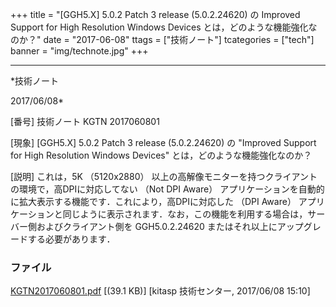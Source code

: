 ﻿+++
title = "[GGH5.X] 5.0.2 Patch 3 release (5.0.2.24620) の Improved Support for High Resolution Windows Devices とは，どのような機能強化なのか？"
date = "2017-06-08"
ttags = ["技術ノート"]
tcategories = ["tech"]
banner = "img/technote.jpg"
+++

-----------------------------------------------------------------------------------------------------------------------------

*技術ノート

2017/06/08*


[番号]
技術ノート KGTN 2017060801

[現象]
[GGH5.X] 5.0.2 Patch 3 release (5.0.2.24620) の "Improved Support for
High Resolution Windows Devices" とは，どのような機能強化なのか？

[説明]
これは，5K （5120x2880）
以上の高解像モニターを持つクライアントの環境で，高DPIに対応してない
（Not DPI Aware）
アプリケーションを自動的に拡大表示する機能です．これにより，高DPIに対応した
（DPI Aware）
アプリケーションと同じように表示されます．なお，この機能を利用する場合は，サーバー側およびクライアント側を
GGH5.0.2.24620 またはそれ以上にアップグレードする必要があります．


### ファイル





[KGTN2017060801.pdf](http://techreport.kitasp.net/attachments/download/3710/KGTN2017060801.pdf)
 [(39.1 KB)] [kitasp 技術センター, 2017/06/08
15:10]
